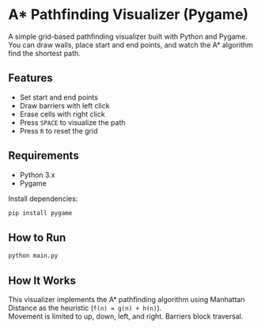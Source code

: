 # A* Pathfinding Visualizer (Pygame)

A simple grid-based pathfinding visualizer built with Python and Pygame.  
You can draw walls, place start and end points, and watch the A* algorithm find the shortest path.

## Features

- Set start and end points
- Draw barriers with left click
- Erase cells with right click
- Press `SPACE` to visualize the path
- Press `R` to reset the grid

## Requirements

- Python 3.x
- Pygame

Install dependencies:

```bash
pip install pygame
```

## How to Run

```bash
python main.py
```

## How It Works

This visualizer implements the A* pathfinding algorithm using Manhattan Distance as the heuristic (`f(n) = g(n) + h(n)`).  
Movement is limited to up, down, left, and right. Barriers block traversal.

